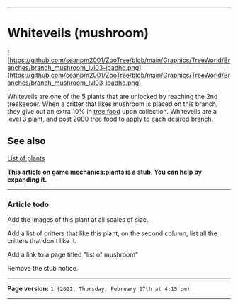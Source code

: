 
***

# Whiteveils (mushroom)

![https://github.com/seanpm2001/ZooTree/blob/main/Graphics/TreeWorld/Branches/branch_mushroom_lvl03-ipadhd.png](https://github.com/seanpm2001/ZooTree/blob/main/Graphics/TreeWorld/Branches/branch_mushroom_lvl03-ipadhd.png)

Whiteveils are one of the 5 plants that are unlocked by reaching the 2nd treekeeper. When a critter that likes mushroom is placed on this branch, they give out an extra 10% in [tree food](https://github.com/seanpm2001/SeansLifeArchive_Images_ThePlayForge_Tree-World/wiki/Tree-food/) upon collection. Whiteveils are a level 3 plant, and cost 2000 tree food to apply to each desired branch.

## See also

[List of plants](https://github.com/seanpm2001/SeansLifeArchive_Images_ThePlayForge_Tree-World/wiki/List-of-plants/)

**This article on game mechanics:plants is a stub. You can help by expanding it.**

***

### Article todo

Add the images of this plant at all scales of size.

Add a list of critters that like this plant, on the second column, list all the critters that don't like it.

Add a link to a page titled "list of mushroom"

Remove the stub notice.

***

**Page version:** `1 (2022, Thursday, February 17th at 4:15 pm)`

***
